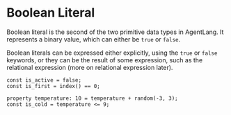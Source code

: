 # Boolean Literal
Boolean literal is the second of the two primitive data types in AgentLang. It represents a binary value, which can either be `true` or `false`.

Boolean literals can be expressed either explicitly, using the `true` or `false` keywords, or they can be the result of some expression, such as the relational expression (more on relational expression later).

```
const is_active = false;
const is_first = index() == 0;

property temperature: 10 = temperature + random(-3, 3);
const is_cold = temperature <= 9;
```